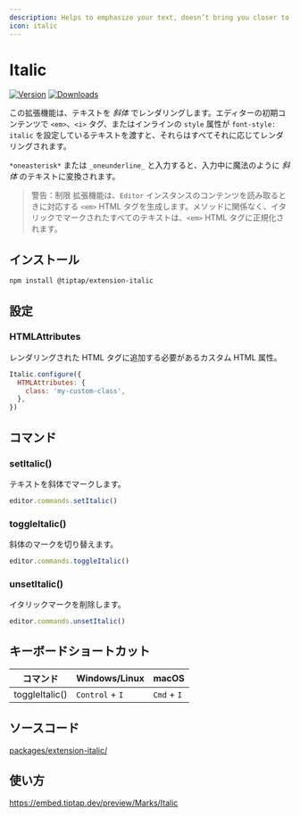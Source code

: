 ```yaml
---
description: Helps to emphasize your text, doesn’t bring you closer to Italy though.
icon: italic
---
```


# Italic

[![Version](https://img.shields.io/npm/v/@tiptap/extension-italic.svg?label=version)](https://www.npmjs.com/package/@tiptap/extension-italic)
[![Downloads](https://img.shields.io/npm/dm/@tiptap/extension-italic.svg)](https://npmcharts.com/compare/@tiptap/extension-italic?minimal=true)

<!-- Use this extension to render text in *italic*. If you pass `<em>`, `<i>` tags, or text with inline `style` attributes setting `font-style: italic` in the editor’s initial content, they all will be rendered accordingly. -->

<!-- Type `*one asterisk*` or `_one underline_` and it will magically transform to *italic* text while you type. -->

この拡張機能は、テキストを *斜体* でレンダリングします。エディターの初期コンテンツで `<em>`、`<i>` タグ、またはインラインの `style` 属性が `font-style: italic` を設定しているテキストを渡すと、それらはすべてそれに応じてレンダリングされます。

`*oneasterisk*` または `_oneunderline_` と入力すると、入力中に魔法のように *斜体* のテキストに変換されます。

<!-- ::: warning Restrictions -->
<!-- The extension will generate the corresponding `<em>` HTML tags when reading contents of the `Editor` instance. All text marked italic, regardless of the method will be normalized to `<em>` HTML tags. -->

> 警告：制限
拡張機能は、`Editor` インスタンスのコンテンツを読み取るときに対応する `<em>` HTML タグを生成します。メソッドに関係なく、イタリックでマークされたすべてのテキストは、`<em>` HTML タグに正規化されます。

## インストール

```bash
npm install @tiptap/extension-italic
```

## 設定

### HTMLAttributes

<!-- Custom HTML attributes that should be added to the rendered HTML tag. -->

レンダリングされた HTML タグに追加する必要があるカスタム HTML 属性。

```js
Italic.configure({
  HTMLAttributes: {
    class: 'my-custom-class',
  },
})
```

## コマンド

### setItalic()

<!-- Mark the text italic. -->

テキストを斜体でマークします。

```js
editor.commands.setItalic()
```

### toggleItalic()

<!-- Toggle the italic mark. -->

斜体のマークを切り替えます。

```js
editor.commands.toggleItalic()
```

### unsetItalic()

<!-- Remove the italic mark. -->

イタリックマークを削除します。

```js
editor.commands.unsetItalic()
```

## キーボードショートカット

| コマンド        | Windows/Linux      | macOS          |
| -------------- | ------------------ | -------------- |
| toggleItalic() | `Control` + `I` | `Cmd` + `I` |

## ソースコード

[packages/extension-italic/](https://github.com/ueberdosis/tiptap/blob/main/packages/extension-italic/)

## 使い方

https://embed.tiptap.dev/preview/Marks/Italic
